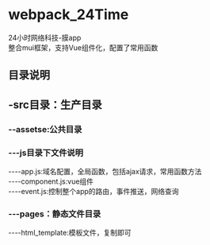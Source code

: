 # webpack_24Time
24小时网络科技-膜app   
整合mui框架，支持Vue组件化，配置了常用函数   
   
## 目录说明     
  
 ## -src目录：生产目录   
 
 ### --assetse:公共目录 
 
 ### ---js目录下文件说明     
 ----app.js:域名配置，全局函数，包括ajax请求，常用函数方法   
 ----component.js:vue组件   
 ----event.js:控制整个app的路由，事件推送，网络查询   

 ### ---pages：静态文件目录   
 ----html_template:模板文件，复制即可   
